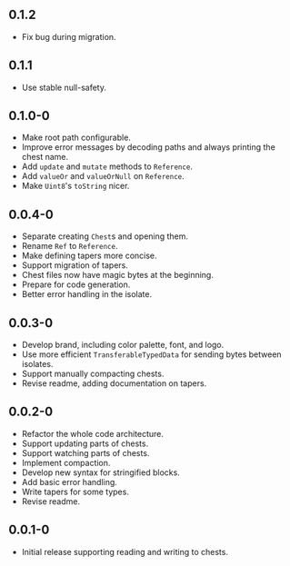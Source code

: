 ## 0.1.2

* Fix bug during migration.

## 0.1.1

* Use stable null-safety.

## 0.1.0-0

* Make root path configurable.
* Improve error messages by decoding paths and always printing the chest name.
* Add `update` and `mutate` methods to `Reference`.
* Add `valueOr` and `valueOrNull` on `Reference`.
* Make `Uint8`'s `toString` nicer.

## 0.0.4-0

* Separate creating `Chest`s and opening them.
* Rename `Ref` to `Reference`.
* Make defining tapers more concise.
* Support migration of tapers.
* Chest files now have magic bytes at the beginning.
* Prepare for code generation.
* Better error handling in the isolate.

## 0.0.3-0

* Develop brand, including color palette, font, and logo.
* Use more efficient `TransferableTypedData` for sending bytes between isolates.
* Support manually compacting chests.
* Revise readme, adding documentation on tapers.

## 0.0.2-0

* Refactor the whole code architecture.
* Support updating parts of chests.
* Support watching parts of chests.
* Implement compaction.
* Develop new syntax for stringified blocks.
* Add basic error handling.
* Write tapers for some types.
* Revise readme.

## 0.0.1-0

* Initial release supporting reading and writing to chests.
